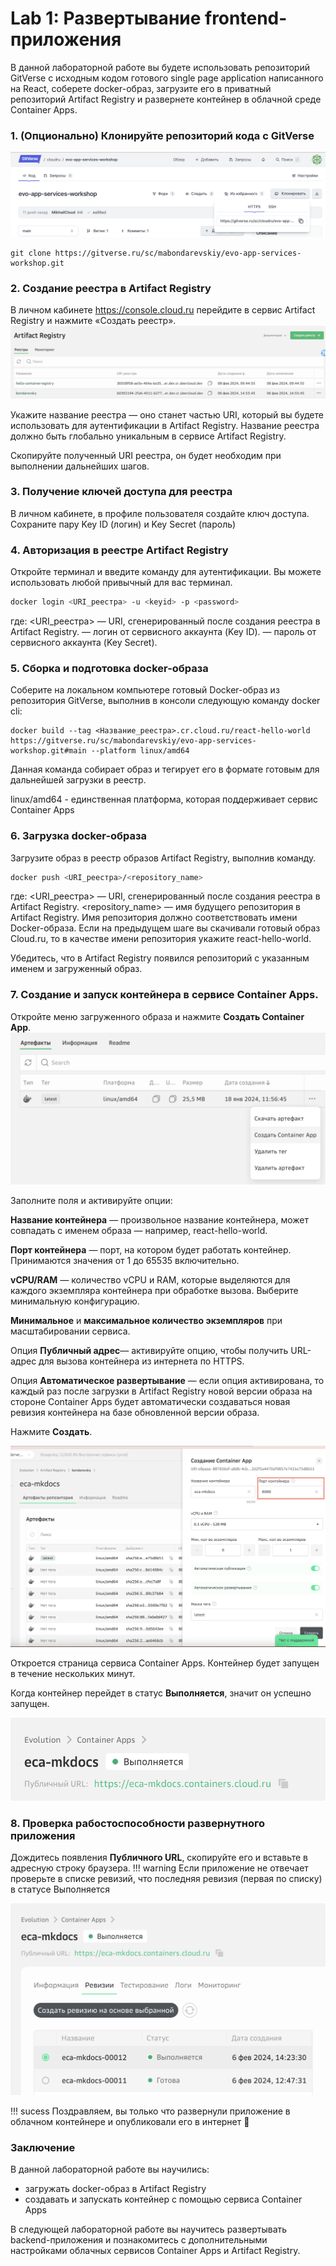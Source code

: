 # Lab 1: Развертывание frontend-приложения

В данной лабораторной работе вы будете использовать репозиторий GitVerse с исходным кодом готового single page application написанного на React, соберете docker-образ, загрузите его в приватный репозиторий Artifact Registry и развернете контейнер в облачной среде Container Apps.

### 1. (Опционально) Клонируйте репозиторий кода c GitVerse
![revision-running](images/gitverse_clone.png)
```
git clone https://gitverse.ru/sc/mabondarevskiy/evo-app-services-workshop.git
``` 

### 2. Создание реестра в Artifact Registry
В личном кабинете https://console.cloud.ru перейдите в сервис Artifact Registry и нажмите «Создать реестр».
![revision-running](images/ar_create_registry.png)

Укажите название реестра — оно станет частью URI, который вы будете использовать для аутентификации в Artifact Registry. Название реестра должно быть глобально уникальным в сервисе Artifact Registry. 

Скопируйте полученный URI реестра, он будет необходим при выполнении дальнейших шагов. 

### 3. Получение ключей доступа для реестра
В личном кабинете, в профиле пользователя создайте ключ доступа. Сохраните пару Key ID (логин) и Key Secret (пароль) 

### 4. Авторизация в реестре Artifact Registry 
Откройте терминал и введите команду для аутентификации. Вы можете использовать любой привычный для вас терминал.

```bash
docker login <URI_реестра> -u <keyid> -p <password>
```
где: 
<URI_реестра> — URI, сгенерированный после создания реестра в Artifact Registry.
<keyid> — логин от сервисного аккаунта (Key ID).
<password> — пароль от сервисного аккаунта (Key Secret).


### 5. Сборка и подготовка docker-образа

Cоберите на локальном компьютере готовый Docker-образ из репозитория GitVerse, выполнив в консоли следующую команду docker cli: 
```shell
docker build --tag <Название_реестра>.cr.cloud.ru/react-hello-world https://gitverse.ru/sc/mabondarevskiy/evo-app-services-workshop.git#main --platform linux/amd64
```
Данная команда собирает образ и тегирует его в формате готовым для дальнейшей загрузки в реестр.

linux/amd64 - единственная платформа, которая поддерживает сервис Container Apps

### 6. Загрузка docker-образа
Загрузите образ в реестр образов Artifact Registry, выполнив команду.
```bash
docker push <URI_реестра>/<repository_name>
```

где: 
<URI_реестра> — URI, сгенерированный после создания реестра в Artifact Registry.
<repository_name> — имя будущего репозитория в Artifact Registry. 
Имя репозитория должно соответствовать имени Docker-образа. Если на предыдущем шаге вы скачивали готовый образ Cloud.ru, то в качестве имени репозитория укажите react-hello-world.

Убедитесь, что в Artifact Registry появился репозиторий с указанным именем и загруженный образ.

### 7. Создание и запуск контейнера в сервисе Container Apps.
Откройте меню загруженного образа и нажмите **Создать Container App**. 
![revision-running](images/run_from_ar.png)


Заполните поля и активируйте опции:

**Название контейнера** — произвольное название контейнера, может совпадать с именем образа — например, react-hello-world.


**Порт контейнера** — порт, на котором будет работать контейнер.
Принимаются значения от 1 до 65535 включительно.


**vCPU/RAM** — количество vCPU и RAM, которые выделяются для каждого экземпляра контейнера при обработке вызова. Выберите минимальную конфигурацию.

**Минимальное** и **максимальное количество экземпляров** при масштабировании сервиса. 

Опция **Публичный адрес**— активируйте опцию, чтобы получить URL-адрес для вызова контейнера из интернета по HTTPS.

Опция **Автоматическое развертывание** — если опция активирована, то каждый раз после загрузки в Artifact Registry новой версии образа на стороне Container Apps будет автоматически создаваться новая ревизия контейнера на базе обновленной версии образа.

Нажмите **Создать**.

![run_from_ar_form](images/run_from_ar_form.png)

Откроется страница сервиса Container Apps. 
Контейнер будет запущен в течение нескольких минут.

Когда контейнер перейдет в статус **Выполняется**, значит он успешно запущен.

![revision-running](images/ca_running.png)


### 8. Проверка рабостоспособности развернутного приложения
Дождитесь появления **Публичного URL**, скопируйте его и вставьте в адресную строку браузера.
!!! warning
    Если приложение не отвечает проверьте в списке ревизий, что последняя ревизия (первая по списку) в статусе Выполняется

![revision-running](images/revision_running.png)
    
!!! sucess
    Поздравляем, вы только что развернули приложение в облачном контейнере и опубликовали его в интернет 🙌 

### Заключение
В данной лабораторной работе вы научились:

- загружать docker-образ в Artifact Registry
- создавать и запускать контейнер с помощью сервиса Container Apps

В следующей лабораторной работе вы научитесь развертывать backend-приложения и познакомитесь с дополнительными настройками облачных сервисов Container Apps и Artifact Registry.